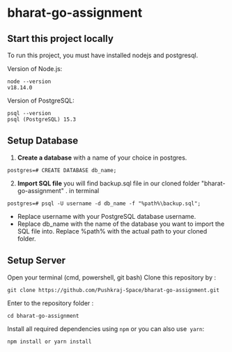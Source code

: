 # bharat-go-assignment
## Start this project locally
To run this project, you must have installed nodejs and postgresql.

Version of Node.js:
```
node --version
v18.14.0
```
Version of PostgreSQL:
```
psql --version
psql (PostgreSQL) 15.3
```
## Setup Database
1. **Create a database** with a name of your choice in postgres.
```
postgres=# CREATE DATABASE db_name;
```
2. **Import SQL file** you will find backup.sql file in our cloned folder "bharat-go-assignment" .
   in terminal
```
postgres=# psql -U username -d db_name -f "%path%\backup.sql";
```
* Replace username with your PostgreSQL database username.
* Replace db_name with the name of the database you want to import the SQL file into.
Replace %path% with the actual path to your cloned folder.

## Setup Server
Open your terminal (cmd, powershell, git bash)
Clone this repository by :
```
git clone https://github.com/Pushkraj-Space/bharat-go-assignment.git
```
Enter to the repository folder :
```
cd bharat-go-assignment
```
Install all required dependencies using `npm` or you can also use` yarn`:
```
npm install or yarn install
```
